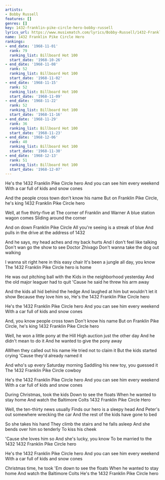 ```yaml
---
artists:
- Bobby Russell
features: []
genres: []
key: 1432-franklin-pike-circle-hero-bobby-russell
lyrics_url: https://www.musixmatch.com/lyrics/Bobby-Russell/1432-Franklin-Pike-Circle-Hero
name: 1432 Franklin Pike Circle Hero
rankings:
- end_date: '1968-11-01'
  rank: 79
  ranking_list: Billboard Hot 100
  start_date: '1968-10-26'
- end_date: '1968-11-08'
  rank: 52
  ranking_list: Billboard Hot 100
  start_date: '1968-11-02'
- end_date: '1968-11-15'
  rank: 52
  ranking_list: Billboard Hot 100
  start_date: '1968-11-09'
- end_date: '1968-11-22'
  rank: 52
  ranking_list: Billboard Hot 100
  start_date: '1968-11-16'
- end_date: '1968-11-29'
  rank: 36
  ranking_list: Billboard Hot 100
  start_date: '1968-11-23'
- end_date: '1968-12-06'
  rank: 40
  ranking_list: Billboard Hot 100
  start_date: '1968-11-30'
- end_date: '1968-12-13'
  rank: 51
  ranking_list: Billboard Hot 100
  start_date: '1968-12-07'
---
```

He's the 1432 Franklin Pike Circle hero
And you can see him every weekend
With a car full of kids and snow cones

And the people cross town don't know his name
But on Franklin Pike Circle, he's king
1432 Franklin Pike Circle hero

Well, at five thirty-five at
The corner of Franklin and Warner
A blue station wagon comes
Sliding around the corner

And on down Franklin Pike Circle
All you're seeing is a streak of blue
And pulls in the drive at the address of 1432

And he says, my head aches and my back hurts
And I don't feel like talking
Don't wan go the show to see Doctor Zhivago
Don't wanna take the dog out walking

I wanna sit right here in this easy chair
It's been a jungle all day, you know
The 1432 Franklin Pike Circle hero is home

He was out pitching ball with the
Kids in the neighborhood yesterday
And the old major leaguer had to quit
'Cause he said he threw his arm away

And the kids all hid behind the hedge
And laughed at him but wouldn't let it show
Because they love him so,
He's the 1432 Franklin Pike Circle hero

He's the 1432 Franklin Pike Circle hero
And you can see him every weekend
With a car full of kids and snow cones

And, you know people cross town
Don't know his name
But on Franklin Pike Circle, he's king
1432 Franklin Pike Circle hero

Well, he won a little pony at the
Hill High auction just the other day
And he didn't mean to do it
And he wanted to give the pony away

AWhen they called out his name
He tried not to claim it
But the kids started crying
'Cause they'd already named it

And who's up every Saturday morning
Saddling his new toy, you guessed it
The 1432 Franklin Pike Circle cowboy

He's the 1432 Franklin Pike Circle hero
And you can see him every weekend
With a car full of kids and snow cones

During Christmas, took the kids
Down to see the floats
When he wanted to stay home
And watch the Baltimore Colts
1432 Franklin Pike Circle Hero

Well, the ten-thirty news usually
Finds our hero is a sleepy head
And Peter's out somewhere wrecking the car
And the rest of the kids have gone to bed

So she takes his hand
They climb the stairs and he falls asleep
And she bends over him so tenderly
To kiss his cheek

'Cause she loves him so
And she's lucky, you know
To be married to the 1432
1432 Franklin Pike Circle hero

He's the 1432 Franklin Pike Circle hero
And you can see him every weekend
With a car full of kids and snow cones

Christmas time, he took
'Em down to see the floats
When he wanted to stay home
And watch the Baltimore Colts
He's the 1432 Franklin Pike Circle hero
